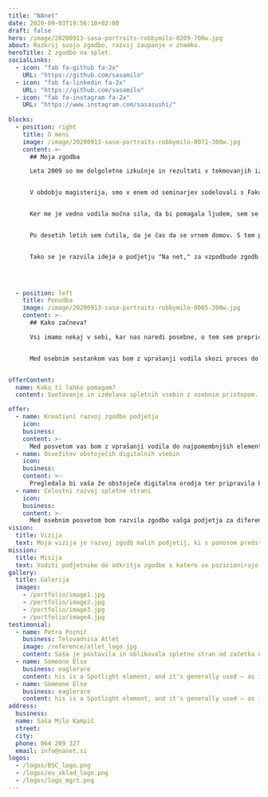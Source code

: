 ```yaml
---
title: "NAnet"
date: 2020-09-03T19:56:10+02:00
draft: false
hero: /image/20200913-sasa-portraits-robbymilo-0209-700w.jpg
about: Razkrij svojo zgodbo, razvij zaupanje v znamko.
heroTitle: Z zgodbo na splet.
socialLinks:
  - icon: "fab fa-github fa-2x"
    URL: "https://github.com/sasamilo"
  - icon: "fab fa-linkedin fa-2x"
    URL: "https://github.com/sasamilo"
  - icon: "fab fa-instagram fa-2x"
    URL: "https://www.instagram.com/sasasushi/"
  
blocks:
  - position: right
    title: O meni
    image: /image/20200913-sasa-portraits-robbymilo-0071-300w.jpg
    content: >-
      ## Moja zgodba

      Leta 2009 so me dolgoletne izkušnje in rezultati v tekmovanjih iz meta kopja popeljale na študij v Združene države, kjer sem se pridružila altetski ekipi univerze. Šport tam deluje v sklopu višješolskega izobraževanja, tako da sem hkrati med študijem komunikologije začela osvajati kompleksna znanja, ki so odražala delovanja družbe v kateri živimo.  


      V obdobju magisterija, smo v enem od seminarjev sodelovali s Fakulteto za družbene vede v Ljubljani, kamor se je naš profesor podal na gostovanje. In tako sem dobila mentorja tako rekoč, za vse življenje. Ko sem še istega leta 2014 diplomirala iz komunikologije, sem se prvič zares začela zavedati o tem kako majhen je svet. 


      Ker me je vedno vodila močna sila, da bi pomagala ljudem, sem se po študiju našla v neprofitnem svetu. Delovala sem na razvojnem področju za zbiranje sredstev, v marketinških vodah, pomagala ljudem v prvi fazi priseljevanja v novo državo ter svetovanju posameznikom za vstop na trg v njihovi strokovni panogi. Vseskozi pa sem se izpopolnjevala v programu lokalne gospodarske zbornice za mlade strokovnjake.


      Po desetih letih sem čutila, da je čas da se vrnem domov. S tem pa se je pričel proces prepoznavanja razlik med dvema celinama. Prepoznavanja visoko kakovostne kvalitete življenja, ki nam jo ponujajo slovenska mala podjetja in kmetovalci. S tem je prišlo spoznanje, da bi rada pripomogla k razvoju slovenskih izdelkov in samopromocije ter na naš trg prenesla znanja in veščine, ki sem jih osvojila v tujini. 


      Tako se je razvila ideja o podjetju "Na net," za vzpodbudo zgodb slovenskih ponudnikov za svetovni splet.

      
      

  - position: left
    title: Ponudba
    image: /image/20200913-sasa-portraits-robbymilo-0085-300w.jpg
    content: >-
      ## Kako začneva?

      Vsi imamo nekaj v sebi, kar nas naredi posebne, o tem sem prepričana. Včasih pa lažje prepoznamo dobre vrline v drugih. Jaz jih vedno znova najdem v ponudnikih vrhunske kvalitete, katerih zgodba še vedno čaka na predstavitev svetu. 


      Med osebnim sestankom vas bom z vprašanji vodila skozi proces do odkritja zgodbe, ki jo imate ponuditi svetu in pri tem poudarila vaše adute.


offerContent:
  name: Kako ti lahko pomagam?
  content: Svetovanje in izdelava spletnih vsebin z osebnim pristopom.

offer:
  - name: Kreativni razvoj zgodbe podjetja
    icon: 
    business: 
    content: >-
      Med posvetom vas bom z vprašanji vodila do najpomembnjših elementov, ki vplivajo na vaše delovanje in s tem razvila zgodbo, ki vas bo osvetlila na trgu med konkurenco. 
  - name: Osvežitev obstoječih digitalnih vsebin
    icon: 
    business: 
    content: >-
      Pregledala bi vaša že obstoječe digitalna orodja ter pripravila kreativne vsebine za okrepitev celostnega izgleda.
  - name: Celostni razvoj spletne strani
    icon: 
    business: 
    content: >-
      Med osebnim posvetom bom razvila zgodbo vašga podjetja za diferenciacijo vaše znamke na trgu. Z združitvijo prednosti, ki jih ponujate ter vizualno vsebino - fotografij, vas bom predstavila v svetu z novo digitalno podobo.
vision:
  title: Vizija
  text: Moja vizija je razvoj zgodb malih podjetij, ki s ponosom predstavljajo svoje delo v svetu.
mission:
  title: Misija
  text: Voditi podjetnike do odkritja zgodbe s katero se pozicionirajo na trgu.
gallery:
  title: Galerija
  images:
    - /portfolio/image1.jpg
    - /portfolio/image2.jpg
    - /portfolio/image3.jpg
    - /portfolio/image4.jpg
testimonial:
  - name: Petra Poznič
    business: Telovadnica Atlet
    image: /reference/atlet_logo.jpg
    content: Saša je postavila in oblikovala spletno stran od začetka do konca, pri tem je bila zelo hitra, natančna in inovativna. Upoštevala je moje želje ob tem pa s svojimi idejami in vizijo naredila stran pregledno in moderno. Zares najboljša izbira, če niste prepričani kako predstaviti in približati svoj izdelek svetu. Saša je zanesljiva, zagnana in s pozitivnim odnosom do dela vedno predstavi in najde še kakšno rešitev za moje projekte. Priporočam vsem, ki vrjamejo v sveže in nove ideje s katerimi Saša vedno znova preseneti.
  - name: Someone Else
    business: eaglerare
    content: his is a Spotlight element, and it's generally used – as its name implies – to spotlight a particular feature, subject, or pretty much whatever. You can customize its style, scheme, color, orientation, content a
  - name: Someone Else
    business: eaglerare
    content: his is a Spotlight element, and it's generally used – as its name implies – to spotlight a particular feature, subject, or pretty much whatever. You can customize its style, scheme, color, orientation, content a
address:
  business: 
  name: Saša Milo Kampič
  street: 
  city:  
  phone: 064 209 327
  email: info@nanet.si
logos:
  - /logos/BSC_logo.png
  - /logos/eu_sklad_logo.png
  - /logos/logo_mgrt.png
---
```

